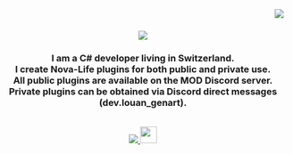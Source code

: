 <img align="right" src="https://visitor-badge.laobi.icu/badge?page_id=Laskavec.Laskavec" />

<h1 align="center">
    <img src="https://readme-typing-svg.herokuapp.com/?font=Righteous&size=35&center=true&vCenter=true&width=500&height=70&duration=4000&lines=Hii!;+I+am+Louan+Genart!;" />
</h1>
<h3 align="center">
    I am a C# developer living in Switzerland.<br>
    I create Nova-Life plugins for both public and private use.<br>
    All public plugins are available on the MOD Discord server.<br>
    Private plugins can be obtained via Discord direct messages (dev.louan_genart).
</h3>
<br/>

<div align="center"> 
  <a href="mailto:dev.team.avecart.design@gmail.com">
    <img src="https://img.shields.io/badge/Gmail-333333?style=for-the-badge&logo=gmail&logoColor=red" />
  </a>
  <a href="https://ko-fi.com/K3K3XSDZA" target="_blank">
    <img style='border:0px;height:30px;' src="https://ko-fi.com/img/githubbutton_sm.svg" target="_blank" />

  </a>
</div>
